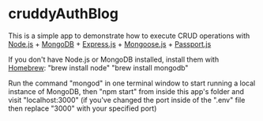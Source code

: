 # cruddyAuthBlog

This is a simple app to demonstrate how to execute CRUD operations with <a href="nodejs.org/api/synopsis.html">Node.js</a> + <a href="docs.mongodb.org">MongoDB</a> + <a href="expressjs.com/en/4x/api.html">Express.js</a> + <a href="mongoosejs.com/docs/guide.html">Mongoose.js</a> + <a href="passportjs.org/docs/overview">Passport.js</a>

If you don't have Node.js or MongoDB installed, install them with <a href="http://brew.sh/">Homebrew</a>: 
  "brew install node"
  "brew install mongodb"

Run the command "mongod" in one terminal window to start running a local instance of MongoDB, then "npm start" from inside this app's folder and visit "localhost:3000" (if you've changed the port inside of the ".env" file then replace "3000" with your specified port)
